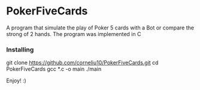 # PokerFiveCards
A program that simulate the play of Poker 5 cards with a Bot or compare the strong of 2 hands.
The program was implemented in C

### Installing
git clone https://github.com/corneliu10/PokerFiveCards.git
cd PokerFiveCards
gcc *.c -o main
./main

Enjoy! :)

